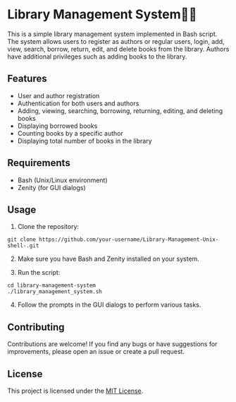 # Library Management System📖📗

This is a simple library management system implemented in Bash script. The system allows users to register as authors or regular users, login, add, view, search, borrow, return, edit, and delete books from the library. Authors have additional privileges such as adding books to the library.

## Features

- User and author registration
- Authentication for both users and authors
- Adding, viewing, searching, borrowing, returning, editing, and deleting books
- Displaying borrowed books
- Counting books by a specific author
- Displaying total number of books in the library

## Requirements

- Bash (Unix/Linux environment)
- Zenity (for GUI dialogs)

## Usage

1. Clone the repository:

```
git clone https://github.com/your-username/Library-Management-Unix-shell-.git
```

2. Make sure you have Bash and Zenity installed on your system.

3. Run the script:

```
cd library-management-system
./library_management_system.sh
```

4. Follow the prompts in the GUI dialogs to perform various tasks.

## Contributing

Contributions are welcome! If you find any bugs or have suggestions for improvements, please open an issue or create a pull request.

## License

This project is licensed under the [MIT License](LICENSE).


